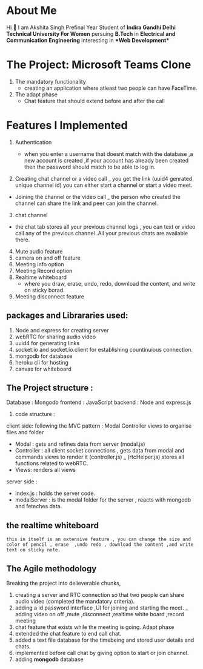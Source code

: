 # About Me

Hi :wave: I am Akshita Singh
Prefinal Year Student of **Indira Gandhi Delhi Technical University For Women** persuing **B.Tech** in **Electrical and Communication Engineering** interesting in **\*Web Development\***

# The Project: Microsoft Teams Clone

1. The mandatory functionality
   - creating an application where atleast two people can have FaceTime.
2. The adapt phase
   - Chat feature that should extend before and after the call

# Features I Implemented

1. Authentication

   - when you enter a username that doesnt match with the database ,a new account is created ,if your account has already been created then the password should match to be able to log in.

2. Creating chat channel or a video call
   \_ you get the link (uuid4 genrated unique channel id) you can either start a channel or start a video meet.

- Joining the channel or the video call
  \_ the person who created the channel can share the link and peer can join the channel.

3. chat channel

- the chat tab stores all your previous channel logs , you can text or video call any of the previous channel .All your previous chats are available there.

4. Mute audio feature
5. camera on and off feature
6. Meeting info option
7. Meeting Record option
8. Realtime whiteboard
   - where you draw, erase, undo, redo, download the content, and write on sticky borad.
9. Meeting disconnect feature

## packages and Librararies used:

1. Node and express for creating server
2. webRTC for sharing audio video
3. uuid4 for generating links
4. socket.io and socket.io.client for establishing countinuious connection.
5. mongodb for database
6. heroku cli for hosting
7. canvas for whiteboard

## The Project structure :

Database : Mongodb
frontend : JavaScript
backend : Node and express.js

1. code structure :

client side:
following the MVC pattern : Modal Controller views to organise files and folder

- Modal : gets and refines data from server (modal.js)
- Controller : all client socket connections , gets data from modal and commands views to render it (controller.js)
  \_ (rtcHelper.js) stores all functions related to webRTC.
- Views: renders all views

server side :

- index.js : holds the server code.
- modalServer : is the modal folder for the server , reacts with mongodb and feteches data.

## the realtime whiteboard

    this in itself is an extensive feature , you can change the size and color of pencil , erase  ,undo redo , download the content ,and write text on sticky note.

## The Agile methodology

Breaking the project into delieverable chunks,

1. creating a server and RTC connection so that two people can share audio video (completed the mandatory criteria).
2. adding a id password interface ,UI for joining and starting the meet.
   \_ adding video on off ,mute ,disconnect ,realtime white board ,record meeting
3. chat feature that exists while the meeting is going.
   Adapt phase
4. extended the chat feature to end call chat.
5. added a text file database for the timebeing and stored user details and chats.
6. implemented before call chat by giving option to start or join channel.
7. adding **mongodb** database
